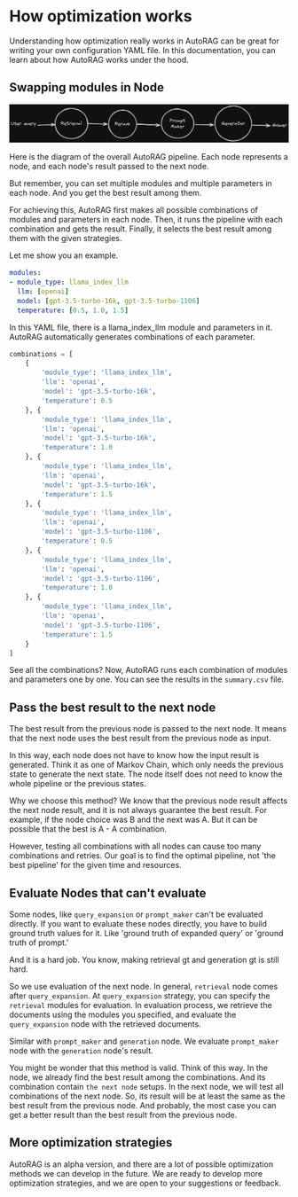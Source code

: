 # How optimization works

Understanding how optimization really works in AutoRAG can be great for writing your own configuration YAML file. 
In this documentation, you can learn about how AutoRAG works under the hood. 

## Swapping modules in Node

![Advanced RAG](../_static/roadmap/advanced_RAG.png)

Here is the diagram of the overall AutoRAG pipeline.
Each node represents a node, and each node's result passed to the next node.

But remember, you can set multiple modules and multiple parameters in each node. 
And you get the best result among them. 

For achieving this, AutoRAG first makes all possible combinations of modules and parameters in each node. 
Then, it runs the pipeline with each combination and gets the result. 
Finally, it selects the best result among them with the given strategies.

Let me show you an example.

```yaml
modules:
- module_type: llama_index_llm
  llm: [openai]
  model: [gpt-3.5-turbo-16k, gpt-3.5-turbo-1106]
  temperature: [0.5, 1.0, 1.5]
```

In this YAML file, there is a llama_index_llm module and parameters in it. 
AutoRAG automatically generates combinations of each parameter.

```python
combinations = [
    {
        'module_type': 'llama_index_llm',
        'llm': 'openai',
        'model': 'gpt-3.5-turbo-16k',
        'temperature': 0.5
    }, {
        'module_type': 'llama_index_llm',
        'llm': 'openai',
        'model': 'gpt-3.5-turbo-16k',
        'temperature': 1.0
    }, {
        'module_type': 'llama_index_llm',
        'llm': 'openai',
        'model': 'gpt-3.5-turbo-16k',
        'temperature': 1.5
    }, {
        'module_type': 'llama_index_llm',
        'llm': 'openai',
        'model': 'gpt-3.5-turbo-1106',
        'temperature': 0.5
    }, {
        'module_type': 'llama_index_llm',
        'llm': 'openai',
        'model': 'gpt-3.5-turbo-1106',
        'temperature': 1.0
    }, {
        'module_type': 'llama_index_llm',
        'llm': 'openai',
        'model': 'gpt-3.5-turbo-1106',
        'temperature': 1.5
    }
]
```

See all the combinations?
Now, AutoRAG runs each combination of modules and parameters one by one.
You can see the results in the `summary.csv` file.

## Pass the best result to the next node

The best result from the previous node is passed to the next node. 
It means that the next node uses the best result from the previous node as input.

In this way, each node does not have to know how the input result is generated. 
Think it as one of Markov Chain, which only needs the previous state to generate the next state.
The node itself does not need to know the whole pipeline or the previous states.

Why we choose this method? 
We know that the previous node result affects the next node result, and it is not always guarantee the best result.
For example, if the node choice was B and the next was A. But it can be possible that the best is A - A combination.

However, testing all combinations with all nodes can cause too many combinations and retries.
Our goal is to find the optimal pipeline, not 'the best pipeline' for the given time and resources.

## Evaluate Nodes that can't evaluate

Some nodes, like `query_expansion` or `prompt_maker` can't be evaluated directly.
If you want to evaluate these nodes directly, you have to build ground truth values for it. 
Like 'ground truth of expanded query' or 'ground truth of prompt.'

And it is a hard job. You know, making retrieval gt and generation gt is still hard.

So we use evaluation of the next node.
In general, `retrieval` node comes after `query_expansion`.
At `query_expansion` strategy, you can specify the `retrieval` modules for evaluation. 
In evaluation process, we retrieve the documents using the modules you specified, 
and evaluate the `query_expansion` node with the retrieved documents.

Similar with `prompt_maker` and `generation` node.
We evaluate `prompt_maker` node with the `generation` node's result.

You might be wonder that this method is valid.
Think of this way. 
In the node, we already find the best result among the combinations.
And its combination contain `the next node` setups.
In the next node, we will test all combinations of the next node. 
So, its result will be at least the same as the best result from the previous node.
And probably, the most case you can get a better result than the best result from the previous node.

## More optimization strategies

AutoRAG is an alpha version, and there are a lot of possible optimization methods we can develop in the future.
We are ready to develop more optimization strategies, and we are open to your suggestions or feedback.
